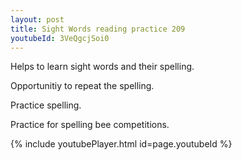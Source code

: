 ```yaml
---
layout: post
title: Sight Words reading practice 209
youtubeId: 3VeQgcjSoi0
---
```

 
 
Helps to learn sight words and their spelling.

Opportunitiy to repeat the spelling. 

Practice spelling. 
 
Practice for spelling bee competitions. 
 
{% include youtubePlayer.html id=page.youtubeId %}
 
 
